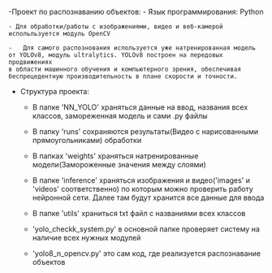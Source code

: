 -Проект по распознаванию объектов: 
    - Язык программирования: Python

    - Для обработки/работы с изображениями, видео и веб-камерой испольльзуется модуль OpenCV

    -   Для самого распознования используется уже натренированная модель от YOLOv8, модуль ultralytics. YOLOv8 построен на передовых продвижениях
    в области машинного обучения и компьютерного зрения, обеспечивая беспрецедентную производительность в плане скорости и точности.  

- Структура проекта: 
    - В папке 'NN_YOLO' храняться данные на ввод, названия всех классов, замореженная модель и сами .py файлы

    - В папку 'runs' сохраняются результаты(Видео с нарисованными прямоугольниками) обработки

    - В папках 'weights' храняться натренированные модели(Замороженные значения между слоями)

    - В папке 'inference' храняться изображения и видео('images' и 'videos' соответственно) по которым можно проверить работу нейронной сети. Далее там 
    будут хранится все данные для ввода  

    - В папке 'utils' храниться txt файл с названиями всех классов

    - 'yolo_checkk_system.py' в основной папке проверяет систему на наличие всех нужных модулей 

    - 'yolo8_n_opencv.py' это сам код, где реализуется распознавание объектов
